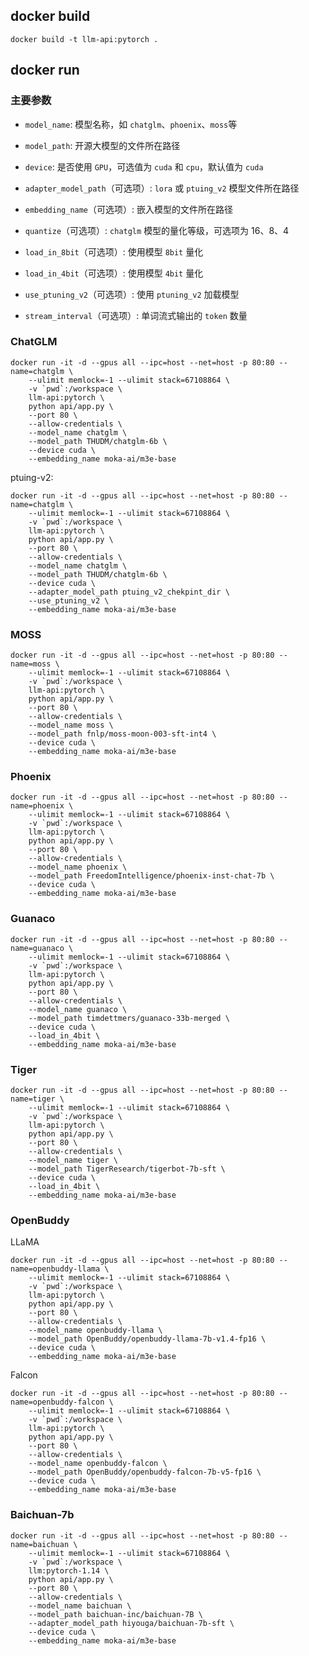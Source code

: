 ## docker build

```shell
docker build -t llm-api:pytorch .
```

## docker run

### 主要参数

+ `model_name`: 模型名称，如 `chatglm`、`phoenix`、`moss`等

+ `model_path`: 开源大模型的文件所在路径

+ `device`: 是否使用 `GPU`，可选值为 `cuda` 和 `cpu`，默认值为 `cuda`

+ `adapter_model_path`（可选项）: `lora` 或 `ptuing_v2` 模型文件所在路径

+ `embedding_name`（可选项）: 嵌入模型的文件所在路径

+ `quantize`（可选项）: `chatglm` 模型的量化等级，可选项为 16、8、4

+ `load_in_8bit`（可选项）: 使用模型 `8bit` 量化

+ `load_in_4bit`（可选项）: 使用模型 `4bit` 量化

+ `use_ptuning_v2`（可选项）: 使用 `ptuning_v2` 加载模型

+ `stream_interval`（可选项）: 单词流式输出的 `token` 数量


### ChatGLM

```shell
docker run -it -d --gpus all --ipc=host --net=host -p 80:80 --name=chatglm \
    --ulimit memlock=-1 --ulimit stack=67108864 \
    -v `pwd`:/workspace \
    llm-api:pytorch \
    python api/app.py \
    --port 80 \
    --allow-credentials \
    --model_name chatglm \
    --model_path THUDM/chatglm-6b \
    --device cuda \
    --embedding_name moka-ai/m3e-base
```

ptuing-v2:

```shell
docker run -it -d --gpus all --ipc=host --net=host -p 80:80 --name=chatglm \
    --ulimit memlock=-1 --ulimit stack=67108864 \
    -v `pwd`:/workspace \
    llm-api:pytorch \
    python api/app.py \
    --port 80 \
    --allow-credentials \
    --model_name chatglm \
    --model_path THUDM/chatglm-6b \
    --device cuda \
    --adapter_model_path ptuing_v2_chekpint_dir \
    --use_ptuning_v2 \
    --embedding_name moka-ai/m3e-base
```

### MOSS

```shell
docker run -it -d --gpus all --ipc=host --net=host -p 80:80 --name=moss \
    --ulimit memlock=-1 --ulimit stack=67108864 \
    -v `pwd`:/workspace \
    llm-api:pytorch \
    python api/app.py \
    --port 80 \
    --allow-credentials \
    --model_name moss \
    --model_path fnlp/moss-moon-003-sft-int4 \
    --device cuda \
    --embedding_name moka-ai/m3e-base
```

### Phoenix

```shell
docker run -it -d --gpus all --ipc=host --net=host -p 80:80 --name=phoenix \
    --ulimit memlock=-1 --ulimit stack=67108864 \
    -v `pwd`:/workspace \
    llm-api:pytorch \
    python api/app.py \
    --port 80 \
    --allow-credentials \
    --model_name phoenix \
    --model_path FreedomIntelligence/phoenix-inst-chat-7b \
    --device cuda \
    --embedding_name moka-ai/m3e-base
```

### Guanaco

```shell
docker run -it -d --gpus all --ipc=host --net=host -p 80:80 --name=guanaco \
    --ulimit memlock=-1 --ulimit stack=67108864 \
    -v `pwd`:/workspace \
    llm-api:pytorch \
    python api/app.py \
    --port 80 \
    --allow-credentials \
    --model_name guanaco \
    --model_path timdettmers/guanaco-33b-merged \
    --device cuda \
    --load_in_4bit \
    --embedding_name moka-ai/m3e-base
```

### Tiger

```shell
docker run -it -d --gpus all --ipc=host --net=host -p 80:80 --name=tiger \
    --ulimit memlock=-1 --ulimit stack=67108864 \
    -v `pwd`:/workspace \
    llm-api:pytorch \
    python api/app.py \
    --port 80 \
    --allow-credentials \
    --model_name tiger \
    --model_path TigerResearch/tigerbot-7b-sft \
    --device cuda \
    --load_in_4bit \
    --embedding_name moka-ai/m3e-base
```

### OpenBuddy

LLaMA

```shell
docker run -it -d --gpus all --ipc=host --net=host -p 80:80 --name=openbuddy-llama \
    --ulimit memlock=-1 --ulimit stack=67108864 \
    -v `pwd`:/workspace \
    llm-api:pytorch \
    python api/app.py \
    --port 80 \
    --allow-credentials \
    --model_name openbuddy-llama \
    --model_path OpenBuddy/openbuddy-llama-7b-v1.4-fp16 \
    --device cuda \
    --embedding_name moka-ai/m3e-base
```

Falcon

```shell
docker run -it -d --gpus all --ipc=host --net=host -p 80:80 --name=openbuddy-falcon \
    --ulimit memlock=-1 --ulimit stack=67108864 \
    -v `pwd`:/workspace \
    llm-api:pytorch \
    python api/app.py \
    --port 80 \
    --allow-credentials \
    --model_name openbuddy-falcon \
    --model_path OpenBuddy/openbuddy-falcon-7b-v5-fp16 \
    --device cuda \
    --embedding_name moka-ai/m3e-base
```

### Baichuan-7b

```shell
docker run -it -d --gpus all --ipc=host --net=host -p 80:80 --name=baichuan \
    --ulimit memlock=-1 --ulimit stack=67108864 \
    -v `pwd`:/workspace \
    llm:pytorch-1.14 \
    python api/app.py \
    --port 80 \
    --allow-credentials \
    --model_name baichuan \
    --model_path baichuan-inc/baichuan-7B \
    --adapter_model_path hiyouga/baichuan-7b-sft \
    --device cuda \
    --embedding_name moka-ai/m3e-base
```
